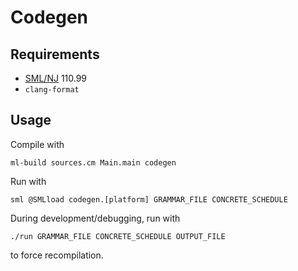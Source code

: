 # Codegen

## Requirements
- [SML/NJ](https://www.smlnj.org/) 110.99
- `clang-format`
  
## Usage
Compile with
    
    ml-build sources.cm Main.main codegen

Run with

    sml @SMLload codegen.[platform] GRAMMAR_FILE CONCRETE_SCHEDULE

During development/debugging, run with

    ./run GRAMMAR_FILE CONCRETE_SCHEDULE OUTPUT_FILE

to force recompilation.